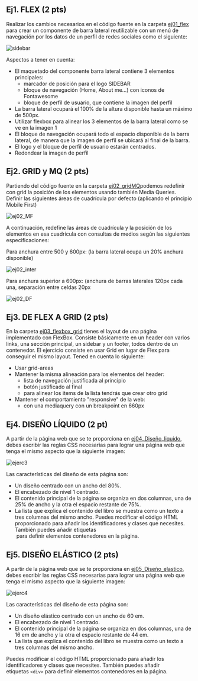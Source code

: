 ﻿
## Ej1. FLEX (**2 pts**)

Realizar los cambios necesarios en el código fuente en la carpeta [ej01_flex](ej01_flex) para crear un componente de barra lateral reutilizable con un menú de navegación por los datos de un perfil de redes sociales como el siguiente:

![sidebar](../imgs/sidebar.png)

Aspectos a tener en cuenta:
  - El maquetado del componente barra lateral contiene 3 elementos principales:
      - marcador de posición para el logo SIDEBAR
      - bloque de navegación (Home, About me…) con iconos de Fontawesome
      - bloque de perfil de usuario, que contiene la imagen del perfil
  - La barra lateral ocupará el 100% de la altura disponible hasta un máximo de 500px.
  - Utilizar flexbox para alinear los 3 elementos de la barra lateral como se ve en la imagen 1
  - El bloque de navegación ocupará todo el espacio disponible de la barra lateral, de manera que la imagen de perfil se ubicará al final de la barra.
  - El logo y el bloque de perfil de usuario estarán centrados.
  - Redondear la imagen de perfil


## Ej2. GRID y MQ (**2 pts**)

Partiendo del código fuente en la carpeta [ej02_gridMQ](ej02_gridMQ)podemos redefinir con grid la posición de los elementos usando también Media Queries.
Definir las siguientes áreas de cuadrícula por defecto (aplicando el principio Mobile First) 

![ej02_MF](../imgs/ej02_MF.png)

A continuación, redefine las áreas de cuadrícula y la posición de los elementos en esa cuadrícula con consultas de medios según las siguientes especificaciones:

Para anchura entre 500 y 600px: (la barra lateral ocupa un 20% anchura disponible)


![ej02_inter](../imgs/ej02_inter.png)

Para anchura superior a 600px: (anchura de barras laterales 120px cada una, separación entre celdas 20px

![ej02_DF](../imgs/ej02_DF.png)


## Ej3. DE FLEX A GRID (**2 pts**)

En la carpeta [ej03_flexbox_grid](ej03_flexbox_grid) tienes el layout de una página implementado con FlexBox.
Consiste básicamente en un header con varios links, una sección principal, un sidebar y un footer, todos dentro de un contenedor.
El ejercicio consiste en usar Grid en lugar de Flex para conseguir el mismo layout.
Tened en cuenta lo siguiente:
  - Usar grid-areas
  - Mantener la misma alineación para los elementos del header:
     - lista de navegación justificada al principio
	 - botón justificado al final
	 - para alinear los items de la lista tendrás que crear otro grid
  - Mantener el comportamiento "responsive" de la web:
     - con una mediaquery con un breakpoint en 660px
	 

	 
## Ej4. DISEÑO LÍQUIDO (**2 pt**)

A partir de la página web que se te proporciona en [ej04_Diseño_liquido](ej04_Diseño_liquido), debes escribir las reglas CSS necesarias para lograr una página web que tenga el mismo aspecto que la siguiente imagen:

![ejerc3](../imgs/ejerc3.png)

Las características del diseño de esta página son:
  - Un diseño centrado con un ancho del 80%.
  - El encabezado de nivel 1 centrado.
  - El contenido principal de la página se organiza en dos columnas, una de 25% de ancho y la otra el espacio restante de 75%.
  - La lista que explica el contenido del libro se muestra como un texto a tres columnas del mismo ancho.
  Puedes modificar el código HTML proporcionado para añadir los identificadores y clases que necesites.
  También puedes añadir etiquetas <div> para definir elementos contenedores en la página.




## Ej5. DISEÑO ELÁSTICO (**2 pts**)


A partir de la página web que se te proporciona en [ej05_Diseño_elastico](ej05_Diseño_elastico), debes escribir las reglas CSS necesarias para lograr una página web que tenga el mismo aspecto que la siguiente imagen:

![ejerc4](../imgs/ejerc4.png)

Las características del diseño de esta página son:

  - Un diseño elástico centrado con un ancho de 60 em.
  - El encabezado de nivel 1 centrado.
  - El contenido principal de la página se organiza en dos columnas, una de 16 em de ancho y la otra el espacio restante de 44 em.
  - La lista que explica el contenido del libro se muestra como un texto a tres columnas del mismo ancho.
	

Puedes modificar el código HTML proporcionado para añadir los identificadores y clases que necesites. También puedes añadir etiquetas ``<div>`` para definir elementos contenedores en la página.
